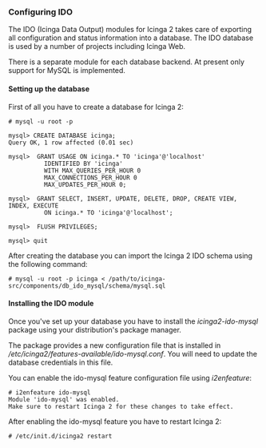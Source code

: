 ### Configuring IDO

The IDO (Icinga Data Output) modules for Icinga 2 takes care of exporting all
configuration and status information into a database. The IDO database is used
by a number of projects including Icinga Web.

There is a separate module for each database backend. At present only support
for MySQL is implemented.

#### Setting up the database

First of all you have to create a database for Icinga 2:

    # mysql -u root -p

    mysql> CREATE DATABASE icinga;
    Query OK, 1 row affected (0.01 sec)

    mysql>  GRANT USAGE ON icinga.* TO 'icinga'@'localhost'
              IDENTIFIED BY 'icinga'
              WITH MAX_QUERIES_PER_HOUR 0
              MAX_CONNECTIONS_PER_HOUR 0
              MAX_UPDATES_PER_HOUR 0;

    mysql>  GRANT SELECT, INSERT, UPDATE, DELETE, DROP, CREATE VIEW, INDEX, EXECUTE
              ON icinga.* TO 'icinga'@'localhost';

    mysql>  FLUSH PRIVILEGES;

    mysql> quit

After creating the database you can import the Icinga 2 IDO schema using the
following command:

    # mysql -u root -p icinga < /path/to/icinga-src/components/db_ido_mysql/schema/mysql.sql

#### Installing the IDO module

Once you've set up your database you have to install the *icinga2-ido-mysql*
package using your distribution's package manager.

The package provides a new configuration file that is installed in
*/etc/icinga2/features-available/ido-mysql.conf*. You will need to update the
database credentials in this file.

You can enable the ido-mysql feature configuration file using *i2enfeature*:

    # i2enfeature ido-mysql
    Module 'ido-mysql' was enabled.
    Make sure to restart Icinga 2 for these changes to take effect.

After enabling the ido-mysql feature you have to restart Icinga 2:

    # /etc/init.d/icinga2 restart
